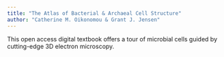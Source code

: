```yaml
--- 
title: "The Atlas of Bacterial & Archaeal Cell Structure"
author: "Catherine M. Oikonomou & Grant J. Jensen"
---
```

This open access digital textbook offers a tour of microbial cells guided by cutting-edge 3D electron microscopy. 
